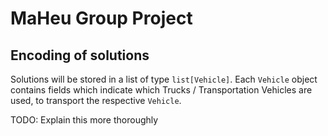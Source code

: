 # MaHeu Group Project

## Encoding of solutions

Solutions will be stored in a list of type `list[Vehicle]`. Each `Vehicle` object
contains fields which indicate which Trucks / Transportation Vehicles are used,
to transport the respective `Vehicle`.

TODO: Explain this more thoroughly
